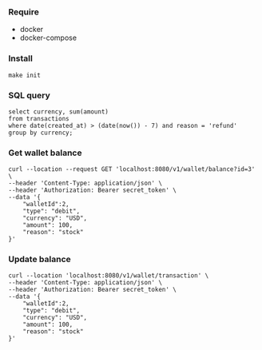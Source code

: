 
### Require

* docker
* docker-compose

### Install
```angular2html
make init
```

### SQL query

```angular2html
select currency, sum(amount)
from transactions
where date(created_at) > (date(now()) - 7) and reason = 'refund'
group by currency;
```

### Get wallet balance
```angular2html
curl --location --request GET 'localhost:8080/v1/wallet/balance?id=3' \
--header 'Content-Type: application/json' \
--header 'Authorization: Bearer secret_token' \
--data '{
    "walletId":2,
    "type": "debit",
    "currency": "USD",
    "amount": 100,
    "reason": "stock"
}'
```

### Update balance
```angular2html
curl --location 'localhost:8080/v1/wallet/transaction' \
--header 'Content-Type: application/json' \
--header 'Authorization: Bearer secret_token' \
--data '{
    "walletId":2,
    "type": "debit",
    "currency": "USD",
    "amount": 100,
    "reason": "stock"
}'
```